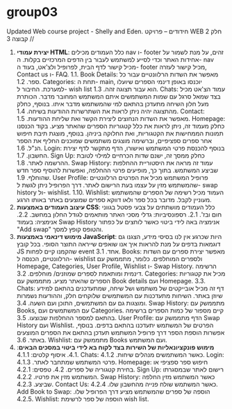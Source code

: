 # group03
Updated Web course project - Shelly and Eden.
חידודים – פרויקט WEB חלק 2 // קבוצה 3
1.	**יצירת עמודי HTML**: כלל העמודים מכילים nav ו- footer זהים, על מנת לשמור על אחידות האתר וכדי לסייע למשתמש לעבור בין הדפים המרכזיים בקלות. ה- nav מכיל קישור לדף הבית, לפרופיל ולצ'אט, בעוד ה- footer מכיל קישור לעזרה, Contact us ו- FAQ.
1.1.	Book Details: מאפשר את השדות הרלוונטיים עבור כל ספר. 
1.2.	Categories: תחת ה- main, יוכנסו באופן דינמי הספרים שיועלו למערכת. החיבור ל- wish list הוא עבור תצוגה זהה. 
1.3.	Chats: עמוד הצ'אט מכיל בצד שמאל סרגל עם שמות המשתמשים איתם המשתמש המחובר מדבר. הכותרת מעל חלון השיחה מתעדכן בהתאם למי שהמשתמש מדבר איתו. בנוסף, כחלק מהתצוגה יהיה ניתן לראות את השתרשרות ההודעות בשיחה.
1.4.	Contact: מאפשר את השדות הנחוצים ליצירת הקשר ואת שליחת ההודעות. 
1.5.	Homepage: כחלק מעמוד זה, ניתן לראות את כלל קטגוריות הספרים שהאתר מציע. בקוד הכנסנו תמונות הממחישות את הקטגוריות, ואת החלוקה ביניהן. בנוסף, מוצגת תיבת חיפוש אחר ספרים ספציפיים, וברשימה מוצגים משתמשים שמוכנים החליף את הספר הנ"ל. 
1.6.	Login: בנוסף להכנסת פרטי המשתמש ואישורו, הדף מתקשר לדף יצירת החשבון. 
1.7.	Sign Up: כחלק ממסך זה, ישנם שדות הכרחיים למילוי לטובת ההרשמה לאתר. 
1.8.	Swap History: עמוד זה מראה את היסטוריית ההחלפות שביצע המשתמש. בתוך כך, מופיעים פרטי ההחלפה, ואפשרות להוסיף ספר חדש שהוחלף. 
1.9.	User Profile: פרופיל המשתמש מכיל את הפרטים הרלוונטיים שהמשתמש מזין על עצמו בעת הרישום לאתר. דרך הפרופיל ניתן לגשת ל- swap history ול- wishlist. 
1.10.	Wishlist: העמוד מכיל רשימה של הספרים שהמשתמש מעוניין לקבל. מדובר בכל ספר ולאו דווקא ספרים שמוצעים באתר באותו הרגע.
2.	**עיצוב העמודים באמצעות CSS**: כלל העמודים מושתתים על צבעי פסטל בגווני חום ובז'. 
2.1.	רספונסיביות: גדלי מסכי האתר מותאמים לגודל החלון במחשב. 
2.2.	אנימציה: בעמוד Swap History אנימציה באה לידי ביטוי כאשר לוחצים על כפתור "Add swap" והטופס קופץ למסך.
3.	**מימוש דינאמי באמצעות JavaScript**: היות שכרגע אין לנו בסיסי מידע, הצגנו גם דוגמאות בדפים על מנת להראות איך אנו שואפים שייראה התוצר הסופי. בכל קובץ JS שהקמנו קיים לפחות event אחד.
3.1.	Books: מאפשר יצירת ספרים עם השדות הרלוונטיים, הכנסה ל- wishlist ולספרים המוחלפים. כלומר, מתממשק עם Homepage, Categories, User Profile, Wishlist ו- Swap History. הרשימה דינמית ומותאמת לספרים שמוזנים/ מוחלפים.
3.2.	Categories: מכיל את קטגוריות הספרים שהאתר מציע. מתממשק עם Book details ועם Homepage.
3.3.	Chats: דף זה מכיל אובייקטים של משתמש ושל שיחה, שמתעדכנים בהתאם למידע שיוזן באתר. השיחות מתעדכנות עם המשתמשים שלוקחים חלק, וההודעות נשמרות ומוצגות גם עם המשתמשים, התוכן ועם השעה. 
3.4.	Swap History: מתממשק עם Books, עם המשתמשים ועם Categories. קיים מספור של כמות הספרים ברשימה בהתאם למספר ההחלפות שבוצעו. 
3.5.	User Profile: הדף מתממשק עם Swap History ועם Wishlist. הפרטים של המשתמש יתעדכנו בהתאם בדפים. בנוסף, אפשרות הוספת הספר דרך פרופיל המשתמש תעדכן בהתאם את הספרים המוצעים באתר. 
3.6.	Wishlist: מתממשק עם Books ועם המשתמש. 
4.	**מימוש פונקציונאליות של השירות בצד לקוח בא לידי ביטוי במסכים הבאים**:
4.1.	איסוף קלטים:
4.1.1.	Chats: כאשר המשתמשים מנהלים שיחות.
4.1.2.	Login: פרטי המשתמש שמתחבר לאתר.
4.1.3.	Homepage: חיפוש ספר ספציפי או בחירת קטגוריה של ספרים.
4.2.	טפסים: 
4.2.1.	Sign Up: רישום לאתר שבמסגרתו המשתמש מזין את פרטיו. 
4.2.2.	Swap History: כאשר המשתמש מזין החלפה שביצע.
4.2.3.	Contact Us: כאשר המשתמש שולח פנייה מהחשבון שלו.
4.2.4.	Add Book to Swap: הוספה של ספרים שהמשתמש מציע דרך הפרופיל שלו.
4.2.5.	Wishlist: הוספה של ספר לרשימת wish list. 


